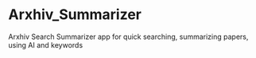 # Arxhiv_Summarizer
Arxhiv Search Summarizer app for quick searching, summarizing papers, using AI and keywords
